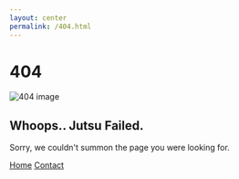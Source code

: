 ```yaml
---
layout: center
permalink: /404.html
---
```


# 404

<img href='/images/404summon.jpg' class='404-summon' alt='404 image'/>

##  Whoops.. Jutsu Failed.
Sorry, we couldn't summon the page you were looking for.

<div class="mt3">
  <a href="{{ site.url }}" class="button button-blue button-big">Home</a>
  <a href="{{ site.baseurl }}/design/#contact" class="button button-blue button-big">Contact</a>
</div>
